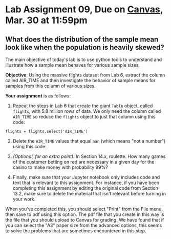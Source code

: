 # Lab Assignment 09, Due on [Canvas](https://psu.instructure.com/courses/2174978/modules/items/35174873), Mar. 30 at 11:59pm
## What does the distribution of the sample mean look like when the population is heavily skewed?

The main objective of today's lab is to use python tools to understand and illustrate how a sample mean behaves for various sample sizes.

**Objective**:  Using the massive flights dataset from Lab 6, extract the column called AIR_TIME and then investigate the behavior of sample means for samples from this column of various sizes.  

**Your assignment** is as follows:

1. Repeat the steps in Lab 6 that create the giant `Table` object, called `flights`, with 5.8 million rows of data.  We only need the column called `AIR_TIME` so reduce the `flights` object to just that column using this code:
```
flights = flights.select('AIR_TIME')
```

2. Delete the `AIR_TIME` values that equal `nan` (which means "not a number") using this code:




9. _(Optional, for an extra point):_ In Section 14.x, roulette.  How many games of the customer betting on red are necessary in a given day for the casino to make money with probability 99%?  

10.  Finally, make sure that your Jupyter notebook only includes code and text that is relevant to this assignment.  For instance, if you have been completing this assignment by editing the original code from Section 13.2, make sure to delete the material that isn't relevant before turning in your work.

When you've completed this, you should select "Print" from the File menu, then save to pdf using this option.  The pdf file that you create in this way is the file that you should upload to Canvas for grading.  We have found that if you can select the "A3" paper size from the advanced options, this seems to solve the problems that are sometimes encountered in this step.
